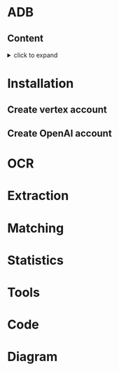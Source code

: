# ADB

## Content
<details>

<summary>
click to expand

</summary>

 - [Installation](#installation)
 - [OCR](#ocr)
 - [Extraction](#extraction)
 - [Matching](#matching)
 - [Statistics](#statistics)
 - [Tools](#tools)
 - [Code](#code)
 - [Diagram](#diagram)

</details>


# <a id="installation" />Installation

## Create vertex account

## Create OpenAI account

# <a id="ocr" />OCR

# <a id="extraction" />Extraction

# <a id="matching" />Matching

# <a id="statistics" />Statistics

# <a id="tools" />Tools

# <a id="code" />Code

# <a id="diagram" />Diagram


